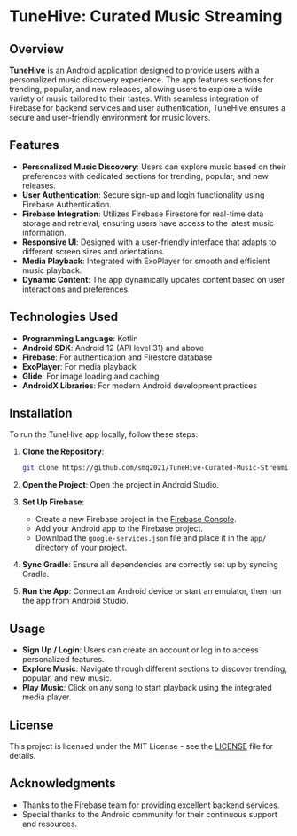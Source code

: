 # TuneHive: Curated Music Streaming

## Overview

**TuneHive** is an Android application designed to provide users with a personalized music discovery experience. The app features sections for trending, popular, and new releases, allowing users to explore a wide variety of music tailored to their tastes. With seamless integration of Firebase for backend services and user authentication, TuneHive ensures a secure and user-friendly environment for music lovers.

## Features

- **Personalized Music Discovery**: Users can explore music based on their preferences with dedicated sections for trending, popular, and new releases.
- **User Authentication**: Secure sign-up and login functionality using Firebase Authentication.
- **Firebase Integration**: Utilizes Firebase Firestore for real-time data storage and retrieval, ensuring users have access to the latest music information.
- **Responsive UI**: Designed with a user-friendly interface that adapts to different screen sizes and orientations.
- **Media Playback**: Integrated with ExoPlayer for smooth and efficient music playback.
- **Dynamic Content**: The app dynamically updates content based on user interactions and preferences.

## Technologies Used

- **Programming Language**: Kotlin
- **Android SDK**: Android 12 (API level 31) and above
- **Firebase**: For authentication and Firestore database
- **ExoPlayer**: For media playback
- **Glide**: For image loading and caching
- **AndroidX Libraries**: For modern Android development practices

## Installation

To run the TuneHive app locally, follow these steps:

1. **Clone the Repository**:
   ```bash
   git clone https://github.com/smq2021/TuneHive-Curated-Music-Streaming.git
   ```

2. **Open the Project**:
   Open the project in Android Studio.

3. **Set Up Firebase**:
   - Create a new Firebase project in the [Firebase Console](https://console.firebase.google.com/).
   - Add your Android app to the Firebase project.
   - Download the `google-services.json` file and place it in the `app/` directory of your project.

4. **Sync Gradle**:
   Ensure all dependencies are correctly set up by syncing Gradle.

5. **Run the App**:
   Connect an Android device or start an emulator, then run the app from Android Studio.

## Usage

- **Sign Up / Login**: Users can create an account or log in to access personalized features.
- **Explore Music**: Navigate through different sections to discover trending, popular, and new music.
- **Play Music**: Click on any song to start playback using the integrated media player.



## License

This project is licensed under the MIT License - see the [LICENSE](LICENSE) file for details.

## Acknowledgments

- Thanks to the Firebase team for providing excellent backend services.
- Special thanks to the Android community for their continuous support and resources.

